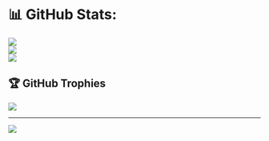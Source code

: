# 📊 GitHub Stats:
![](https://github-readme-stats.vercel.app/api?username=IcticStep&theme=dark&hide_border=false&include_all_commits=false&count_private=false)<br/>
![](https://github-readme-streak-stats.herokuapp.com/?user=IcticStep&theme=dark&hide_border=false)<br/>
![](https://github-readme-stats.vercel.app/api/top-langs/?username=IcticStep&theme=dark&hide_border=false&include_all_commits=false&count_private=false&layout=compact)

## 🏆 GitHub Trophies
![](https://github-profile-trophy.vercel.app/?username=IcticStep&theme=react&no-frame=false&no-bg=false&margin-w=4)

---
[![](https://visitcount.itsvg.in/api?id=IcticStep&icon=0&color=4)](https://visitcount.itsvg.in)

<!-- Proudly created with GPRM ( https://gprm.itsvg.in ) -->
